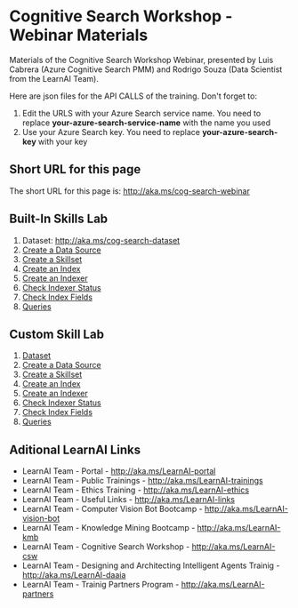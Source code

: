 # Cognitive Search Workshop - Webinar Materials

Materials of the Cognitive Search Workshop Webinar, presented by Luis Cabrera (Azure Cognitive Search PMM) and Rodrigo Souza (Data Scientist from the LearnAI Team).

Here are json files for the API CALLS of the training. Don't forget to:

1. Edit the URLS with your Azure Search service name. You need to replace **your-azure-search-service-name** with the name you used
1. Use your Azure Search key. You need to replace **your-azure-search-key** with your key

## Short URL for this page

The short URL for this page is: http://aka.ms/cog-search-webinar

## Built-In Skills Lab

1. Dataset: http://aka.ms/cog-search-dataset 
1. [Create a Data Source](https://github.com/Rodrigossz/cog-search-webinar/blob/master/built-in-lab/01-create-data-source.md)
1. [Create a Skillset](https://github.com/Rodrigossz/cog-search-webinar/blob/master/built-in-lab/02-create-skillset.md)
1. [Create an Index](https://github.com/Rodrigossz/cog-search-webinar/blob/master/built-in-lab/03-create-index.md)
1. [Create an Indexer](https://github.com/Rodrigossz/cog-search-webinar/blob/master/built-in-lab/04-create-indexer.md)
1. [Check Indexer Status](https://github.com/Rodrigossz/cog-search-webinar/blob/master/built-in-lab/05-check-indexer-status.md)
1. [Check Index Fields](https://github.com/Rodrigossz/cog-search-webinar/blob/master/built-in-lab/06-check-index-fields.md)
1. [Queries](https://github.com/Rodrigossz/cog-search-webinar/blob/master/built-in-lab/07-queries.md)

## Custom Skill Lab
1. [Dataset](https://github.com/Rodrigossz/cog-search-webinar/tree/master/custom-skill-lab/dataset)
1. [Create a Data Source](https://github.com/Rodrigossz/cog-search-webinar/blob/master/built-in-lab/01-create-data-source.md)
1. [Create a Skillset](https://github.com/Rodrigossz/cog-search-webinar/blob/master/built-in-lab/02-create-skillset.md)
1. [Create an Index](https://github.com/Rodrigossz/cog-search-webinar/blob/master/built-in-lab/03-create-index.md)
1. [Create an Indexer](https://github.com/Rodrigossz/cog-search-webinar/blob/master/built-in-lab/04-create-indexer.md)
1. [Check Indexer Status](https://github.com/Rodrigossz/cog-search-webinar/blob/master/built-in-lab/05-check-indexer-status.md)
1. [Check Index Fields](https://github.com/Rodrigossz/cog-search-webinar/blob/master/built-in-lab/06-check-index-fields.md)
1. [Queries](https://github.com/Rodrigossz/cog-search-webinar/blob/master/built-in-lab/07-queries.md)

## Aditional LearnAI Links

+ LearnAI Team - Portal - http://aka.ms/LearnAI-portal
+ LearnAI Team - Public Trainings - http://aka.ms/LearnAI-trainings
+ LearnAI Team - Ethics Training - http://aka.ms/LearnAI-ethics
+ LearnAI Team - Useful Links - http://aka.ms/LearnAI-links
+ LearnAI Team - Computer Vision Bot Bootcamp - http://aka.ms/LearnAI-vision-bot 
+ LearnAI Team - Knowledge Mining Bootcamp - http://aka.ms/LearnAI-kmb
+ LearnAI Team - Cognitive Search Workshop - http://aka.ms/LearnAI-csw
+ LearnAI Team - Designing and Architecting Intelligent Agents Trainig - http://aka.ms/LearnAI-daaia 
+ LearnAI Team - Trainig Partners Program - http://aka.ms/LearnAI-partners

